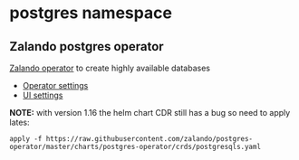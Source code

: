 # postgres namespace

## Zalando postgres operator

[Zalando operator](https://github.com/zalando/postgres-operator) to create highly available databases

* [Operator settings](operator.yaml)
* [UI settings](ui.yaml)

**NOTE:** with version 1.16 the helm chart CDR still has a bug so need to apply lates:
```
apply -f https://raw.githubusercontent.com/zalando/postgres-operator/master/charts/postgres-operator/crds/postgresqls.yaml
```